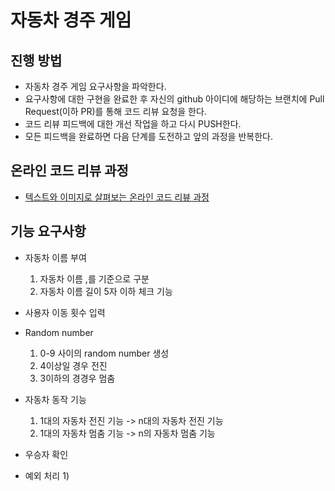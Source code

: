 # 자동차 경주 게임
## 진행 방법
* 자동차 경주 게임 요구사항을 파악한다.
* 요구사항에 대한 구현을 완료한 후 자신의 github 아이디에 해당하는 브랜치에 Pull Request(이하 PR)를 통해 코드 리뷰 요청을 한다.
* 코드 리뷰 피드백에 대한 개선 작업을 하고 다시 PUSH한다.
* 모든 피드백을 완료하면 다음 단계를 도전하고 앞의 과정을 반복한다.

## 온라인 코드 리뷰 과정
* [텍스트와 이미지로 살펴보는 온라인 코드 리뷰 과정](https://github.com/next-step/nextstep-docs/tree/master/codereview)

## 기능 요구사항
- 자동차 이름 부여
    1) 자동차 이름 ,를 기준으로 구분
    2) 자동차 이름 길이 5자 이하 체크 기능
  
- 사용자 이동 횟수 입력

- Random number
    1) 0-9 사이의 random number 생성
    2) 4이상일 경우 전진
    3) 3이하의 경경우 멈춤

- 자동차 동작 기능
    1) 1대의 자동차 전진 기능 -> n대의 자동차 전진 기능
    2) 1대의 자동차 멈춤 기능 -> n의 자동차 멈춤 기능

- 우승자 확인

- 예외 처리
    1) 